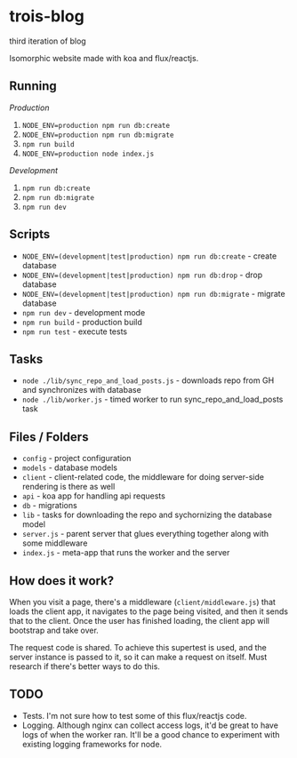 # trois-blog

third iteration of blog

Isomorphic website made with koa and flux/reactjs.


## Running

*Production*

1. `NODE_ENV=production npm run db:create`
2. `NODE_ENV=production npm run db:migrate`
3. `npm run build`
4. `NODE_ENV=production node index.js`

*Development*

1. `npm run db:create`
2. `npm run db:migrate`
3. `npm run dev`


## Scripts

* `NODE_ENV=(development|test|production) npm run db:create` - create database
* `NODE_ENV=(development|test|production) npm run db:drop` - drop database
* `NODE_ENV=(development|test|production) npm run db:migrate` - migrate database
* `npm run dev` - development mode
* `npm run build` - production build
* `npm run test` - execute tests


## Tasks

* `node ./lib/sync_repo_and_load_posts.js` - downloads repo from GH and synchronizes with database
* `node ./lib/worker.js` - timed worker to run sync_repo_and_load_posts task


## Files / Folders

* `config` - project configuration
* `models` - database models
* `client` - client-related code, the middleware for doing server-side rendering is there as well
* `api` - koa app for handling api requests
* `db` - migrations
* `lib` - tasks for downloading the repo and sychornizing the database model
* `server.js` - parent server that glues everything together along with some middleware
* `index.js` - meta-app that runs the worker and the server


## How does it work?

When you visit a page, there's a middleware (`client/middleware.js`) that loads the client app, it navigates to the page being visited, and then it sends that to the client. Once the user has finished loading, the client app will bootstrap and take over.

The request code is shared. To achieve this supertest is used, and the server instance is passed to it, so it can make a request on itself. Must research if there's better ways to do this.


## TODO

* Tests. I'm not sure how to test some of this flux/reactjs code.
* Logging. Although nginx can collect access logs, it'd be great to have logs of when the worker ran. It'll be a good chance to experiment with existing logging frameworks for node. 
